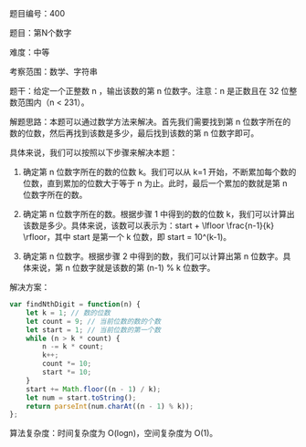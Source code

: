 题目编号：400

题目：第N个数字

难度：中等

考察范围：数学、字符串

题干：给定一个正整数 n ，输出该数的第 n 位数字。注意：n 是正数且在 32 位整数范围内（n < 231）。

解题思路：本题可以通过数学方法来解决。首先我们需要找到第 n 位数字所在的数的位数，然后再找到该数是多少，最后找到该数的第 n 位数字即可。

具体来说，我们可以按照以下步骤来解决本题：

1. 确定第 n 位数字所在的数的位数 k。我们可以从 k=1 开始，不断累加每个数的位数，直到累加的位数大于等于 n 为止。此时，最后一个累加的数就是第 n 位数字所在的数。

2. 确定第 n 位数字所在的数。根据步骤 1 中得到的数的位数 k，我们可以计算出该数是多少。具体来说，该数可以表示为：start + \lfloor \frac{n-1}{k} \rfloor，其中 start 是第一个 k 位数，即 start = 10^(k-1)。

3. 确定第 n 位数字。根据步骤 2 中得到的数，我们可以计算出第 n 位数字。具体来说，第 n 位数字就是该数的第 (n-1) % k 位数字。

解决方案：

```javascript
var findNthDigit = function(n) {
    let k = 1; // 数的位数
    let count = 9; // 当前位数的数的个数
    let start = 1; // 当前位数的第一个数
    while (n > k * count) {
        n -= k * count;
        k++;
        count *= 10;
        start *= 10;
    }
    start += Math.floor((n - 1) / k);
    let num = start.toString();
    return parseInt(num.charAt((n - 1) % k));
};
```

算法复杂度：时间复杂度为 O(logn)，空间复杂度为 O(1)。